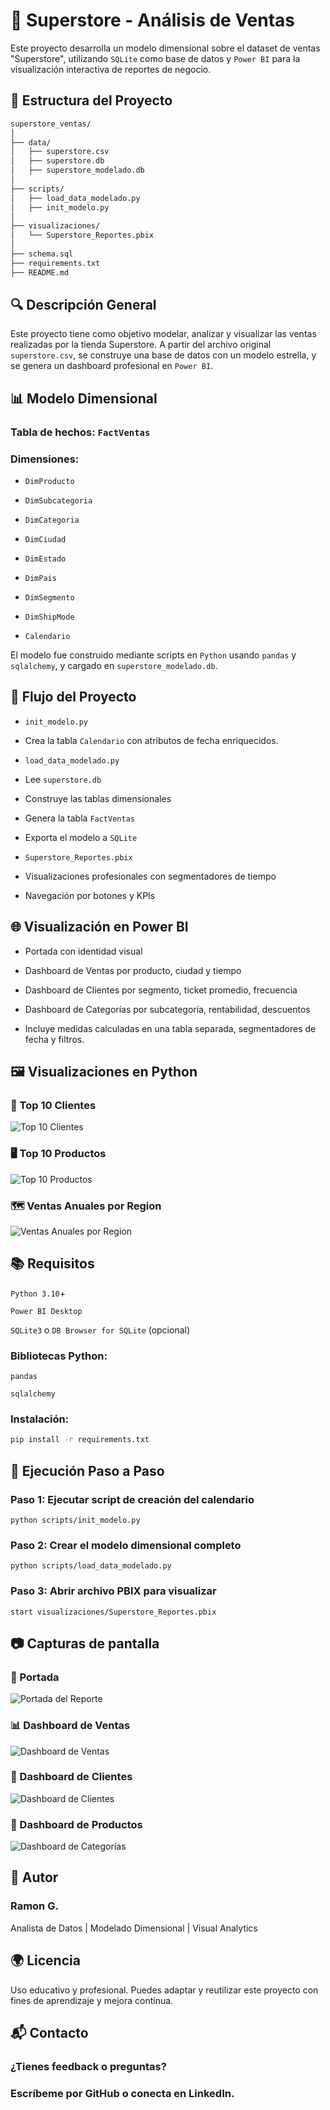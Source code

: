 # 🧠 Superstore - Análisis de Ventas

Este proyecto desarrolla un modelo dimensional sobre el dataset de ventas "Superstore", utilizando `SQLite` como base de datos y `Power BI` para la visualización interactiva de reportes de negocio.

## 📂 Estructura del Proyecto

```bash
superstore_ventas/
│
├── data/
│   ├── superstore.csv
│   ├── superstore.db
│   ├── superstore_modelado.db
│
├── scripts/
│   ├── load_data_modelado.py
│   ├── init_modelo.py
│
├── visualizaciones/
│   └── Superstore_Reportes.pbix
│
├── schema.sql
├── requirements.txt
├── README.md
```

## 🔍 Descripción General

Este proyecto tiene como objetivo modelar, analizar y visualizar las ventas realizadas por la tienda Superstore. A partir del archivo original `superstore.csv`, se construye una base de datos con un modelo estrella, y se genera un dashboard profesional en `Power BI`.

## 📊 Modelo Dimensional

### Tabla de hechos: `FactVentas`

### Dimensiones:

* `DimProducto`

* `DimSubcategoria`

* `DimCategoria`

* `DimCiudad`

* `DimEstado`

* `DimPais`

* `DimSegmento`

* `DimShipMode`

* `Calendario`

El modelo fue construido mediante scripts en `Python` usando `pandas` y `sqlalchemy`, y cargado en `superstore_modelado.db`.

## 🔄 Flujo del Proyecto

* `init_modelo.py`

* Crea la tabla `Calendario` con atributos de fecha enriquecidos.

* `load_data_modelado.py`

* Lee `superstore.db`

* Construye las tablas dimensionales

* Genera la tabla `FactVentas`

* Exporta el modelo a `SQLite`

* `Superstore_Reportes.pbix`

* Visualizaciones profesionales con segmentadores de tiempo

* Navegación por botones y KPIs

## 🌐 Visualización en Power BI

* Portada con identidad visual

* Dashboard de Ventas por producto, ciudad y tiempo

* Dashboard de Clientes por segmento, ticket promedio, frecuencia

* Dashboard de Categorías por subcategoría, rentabilidad, descuentos

* Incluye medidas calculadas en una tabla separada, segmentadores de fecha y filtros.

## 🖼️ Visualizaciones en Python

### 👥 Top 10 Clientes
![Top 10 Clientes](plots/top_clientes.png)

### 🖥️ Top 10 Productos
![Top 10 Productos](plots/top_productos.png)

### 🗺️ Ventas Anuales por Region
![Ventas Anuales por Region](plots/ventas_region_anual.png)

## 📚 Requisitos

`Python 3.10`+

`Power BI Desktop`

`SQLite3` o `DB Browser for SQLite` (opcional)

### Bibliotecas Python:

`pandas`

`sqlalchemy`

### Instalación:

```bash
pip install -r requirements.txt
```

## 🚀 Ejecución Paso a Paso

### Paso 1: Ejecutar script de creación del calendario
`python scripts/init_modelo.py`

### Paso 2: Crear el modelo dimensional completo
`python scripts/load_data_modelado.py`

### Paso 3: Abrir archivo PBIX para visualizar
`start visualizaciones/Superstore_Reportes.pbix`

## 📷 Capturas de pantalla

### 📌 Portada
![Portada del Reporte](images/visualizaciones/Vis_Portada.png)

### 📊 Dashboard de Ventas
![Dashboard de Ventas](images/visualizaciones/Vis_Reporte_Ventas.png)

### 👥 Dashboard de Clientes
![Dashboard de Clientes](images/visualizaciones/Vis_Reporte_Clientes.png)

### 🧱 Dashboard de Productos
![Dashboard de Categorías](images/visualizaciones/Vis_Reporte_Productos.png)

## 👤 Autor

### Ramon G.
Analista de Datos | Modelado Dimensional | Visual Analytics

## 🌍 Licencia

Uso educativo y profesional. Puedes adaptar y reutilizar este proyecto con fines de aprendizaje y mejora continua.



## 📬 Contacto
### ¿Tienes feedback o preguntas?
### Escríbeme por GitHub o conecta en LinkedIn.